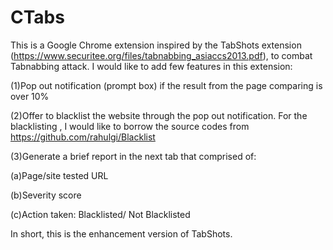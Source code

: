 # CTabs 
This is a Google Chrome extension inspired by the TabShots extension (https://www.securitee.org/files/tabnabbing_asiaccs2013.pdf), 
to combat Tabnabbing attack. I would like to add few features in this extension:

(1)Pop out notification (prompt box) if the result from the page comparing is over 10%

(2)Offer to blacklist the website through the pop out notification. For the blacklisting , I would like to borrow the source codes from https://github.com/rahulgi/Blacklist 

(3)Generate a brief report in the next tab that comprised of:
  
  (a)Page/site tested URL
  
  (b)Severity score
  
  (c)Action taken: Blacklisted/ Not Blacklisted

In short, this is the enhancement version of TabShots.
